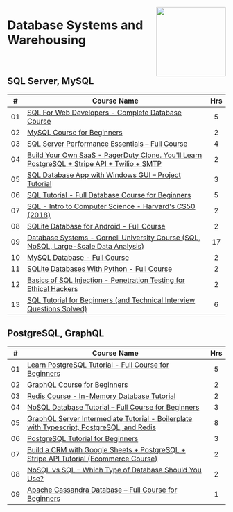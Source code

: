 <a href="https://freecodecamp.com/"><img align="right" width="160" src="/logos/freecodecamp.png"></img></a>

# Database Systems and Warehousing

<br>

## SQL Server, MySQL

<table>
    <thead>
        <tr>
<th width="25px">#</th>
<th width="1200px">Course Name</th>
<th width="25px">Hrs</th>
        </tr>
    </thead>
    <tbody>
            <tr>
<td align="center">01</td>
<td align="left"><a href="https://youtube.com/watch?v=KBDSJU3cGkc">SQL For Web Developers - Complete Database Course</a></td>
<td align="center">5</td>
            </tr>
            <tr>
<td align="center">02</td>
<td align="left"><a href="https://youtube.com/watch?v=uWkcxasFWzQ">MySQL Course for Beginners</a></td>
<td align="center">2</td>
            </tr>
            <tr>
<td align="center">03</td>
<td align="left"><a href="https://youtube.com/watch?v=HvxmF0FUwrM">SQL Server Performance Essentials – Full Course</a></td>
<td align="center">4</td>
            </tr>
            <tr>
<td align="center">04</td>
<td align="left"><a href="https://youtube.com/watch?v=4xuBT3BbsYU">Build Your Own SaaS - PagerDuty Clone. You'll Learn PostgreSQL + Stripe API + Twilio + SMTP</a></td>
<td align="center">2</td>
            </tr>
            <tr>
<td align="center">05</td>
<td align="left"><a href="https://youtube.com/watch?v=VX4wl7qIcbA">SQL Database App with Windows GUI – Project Tutorial</a></td>
<td align="center">3</td>
            </tr>
            <tr>
<td align="center">06</td>
<td align="left"><a href="https://youtube.com/watch?v=HXV3zeQKqGY">SQL Tutorial - Full Database Course for Beginners</a></td>
<td align="center">5</td>
            </tr>
            <tr>
<td align="center">07</td>
<td align="left"><a href="https://youtube.com/watch?v=TplT4qjz1RQ">SQL - Intro to Computer Science - Harvard's CS50 (2018)</a></td>
<td align="center">2</td>
            </tr>
            <tr>
<td align="center">08</td>
<td align="left"><a href="https://youtube.com/watch?v=312RhjfetP8">SQLite Database for Android - Full Course</a></td>
<td align="center">2</td>
            </tr>
            <tr>
<td align="center">09</td>
<td align="left"><a href="https://youtube.com/watch?v=4cWkVbC2bNE">Database Systems - Cornell University Course (SQL, NoSQL, Large-Scale Data Analysis)</a></td>
<td align="center">17</td>
            </tr>
            <tr>
<td align="center">10</td>
<td align="left"><a href="https://youtube.com/watch?v=ER8oKX5myE0">MySQL Database - Full Course</a></td>
<td align="center">2</td>
            </tr>
            <tr>
<td align="center">11</td>
<td align="left"><a href="https://youtube.com/watch?v=byHcYRpMgI4">SQLite Databases With Python - Full Course</a></td>
<td align="center">2</td>
            </tr>
            <tr>
<td align="center">12</td>
<td align="left"><a href="https://youtube.com/watch?v=2nXOxLpeu80">Basics of SQL Injection - Penetration Testing for Ethical Hackers</a></td>
<td align="center">2</td>
            </tr>
            <tr>
<td align="center">13</td>
<td align="left"><a href="https://youtube.com/watch?v=-fW2X7fh7Yg">SQL Tutorial for Beginners (and Technical Interview Questions Solved)</a></td>
<td align="center">6</td>
            </tr>
    </tbody>
</table>

## PostgreSQL, GraphQL

<table>
    <thead>
        <tr>
<th width="25px">#</th>
<th width="1200px">Course Name</th>
<th width="25px">Hrs</th>
        </tr>
    </thead>
    <tbody>
            <tr>
<td align="center">01</td>
<td align="left"><a href="https://youtube.com/watch?v=qw--VYLpxG4">Learn PostgreSQL Tutorial - Full Course for Beginners</a></td>
<td align="center">5</td>
            </tr>
            <tr>
<td align="center">02</td>
<td align="left"><a href="https://youtube.com/watch?v=5199E50O7SI">GraphQL Course for Beginners</a></td>
<td align="center">2</td>
            </tr>
            <tr>
<td align="center">03</td>
<td align="left"><a href="https://youtube.com/watch?v=XCsS_NVAa1g">Redis Course - In-Memory Database Tutorial</a></td>
<td align="center">2</td>
            </tr>
            <tr>
<td align="center">04</td>
<td align="left"><a href="https://youtube.com/watch?v=xh4gy1lbL2k">NoSQL Database Tutorial – Full Course for Beginners</a></td>
<td align="center">3</td>
            </tr>
            <tr>
<td align="center">05</td>
<td align="left"><a href="https://youtube.com/watch?v=-iwjiiCGiO0">GraphQL Server Intermediate Tutorial - Boilerplate with Typescript, PostgreSQL, and Redis</a></td>
<td align="center">8</td>
            </tr>
            <tr>
<td align="center">06</td>
<td align="left"><a href="https://youtube.com/watch?v=SpfIwlAYaKk">PostgreSQL Tutorial for Beginners</a></td>
<td align="center">3</td>
            </tr>
            <tr>
<td align="center">07</td>
<td align="left"><a href="https://youtube.com/watch?v=erka8USiBgM">Build a CRM with Google Sheets + PostgreSQL + Stripe API Tutorial (Ecommerce Course)</a></td>
<td align="center">2</td>
            </tr>
            <tr>
<td align="center">08</td>
<td align="left"><a href="https://youtube.com/watch?v=FzlpwoeSrE0">NoSQL vs SQL – Which Type of Database Should You Use?</a></td>
<td align="center">2</td>
            </tr>
            <tr>
<td align="center">09</td>
<td align="left"><a href="https://youtube.com/watch?v=J-cSy5MeMOA">Apache Cassandra Database – Full Course for Beginners</a></td>
<td align="center">1</td>
            </tr>
    </tbody>
</table>
